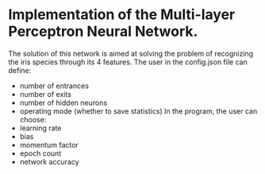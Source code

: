 # Implementation of the Multi-layer Perceptron Neural Network.
The solution of this network is aimed at solving the problem of recognizing the iris species through its 4 features.
The user in the config.json file can define:
- number of entrances
- number of exits
- number of hidden neurons
- operating mode (whether to save statistics)
In the program, the user can choose:
- learning rate 
- bias 
- momentum factor 
- epoch count 
- network accuracy
